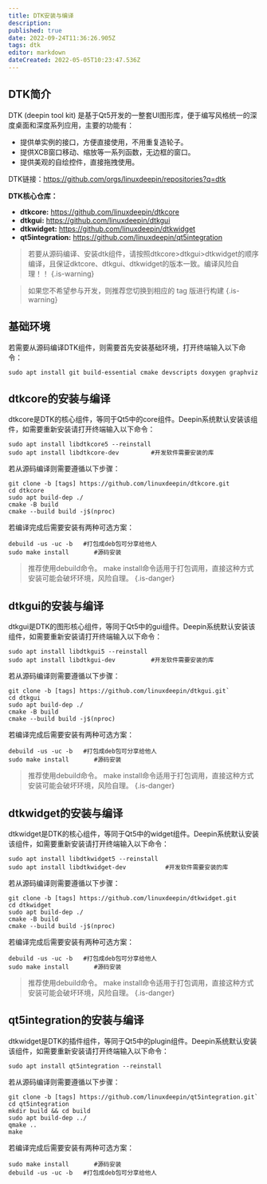 ```yaml
---
title: DTK安装与编译
description: 
published: true
date: 2022-09-24T11:36:26.905Z
tags: dtk
editor: markdown
dateCreated: 2022-05-05T10:23:47.536Z
---
```


## DTK简介
DTK (deepin tool kit) 是基于Qt5开发的一整套UI图形库，便于编写风格统一的深度桌面和深度系列应用，主要的功能有：

- 提供单实例的接口，方便直接使用，不用重复造轮子。
- 提供XCB窗口移动、缩放等一系列函数，无边框的窗口。
- 提供美观的自绘控件，直接拖拽使用。

DTK链接：https://github.com/orgs/linuxdeepin/repositories?q=dtk

**DTK核心仓库：**
- **dtkcore:** https://github.com/linuxdeepin/dtkcore
- **dtkgui:** https://github.com/linuxdeepin/dtkgui
- **dtkwidget:** https://github.com/linuxdeepin/dtkwidget
- **qt5integration:** https://github.com/linuxdeepin/qt5integration
> 若要从源码编译、安装dtk组件，请按照dtkcore>dtkgui>dtkwidget的顺序编译，且保证dktcore、dtkgui、dtkwidget的版本一致。编译风险自理！！
{.is-warning}

> 如果您不希望参与开发，则推荐您切换到相应的 tag 版进行构建
{.is-warning}


## 基础环境
若需要从源码编译DTK组件，则需要首先安装基础环境，打开终端输入以下命令：
```
sudo apt install git build-essential cmake devscripts doxygen graphviz
```
## dtkcore的安装与编译
dtkcore是DTK的核心组件，等同于Qt5中的core组件。Deepin系统默认安装该组件，如需要重新安装请打开终端输入以下命令：
```
sudo apt install libdtkcore5 --reinstall
sudo apt install libdtkcore-dev			#开发软件需要安装的库
```
若从源码编译则需要遵循以下步骤：
```
git clone -b [tags] https://github.com/linuxdeepin/dtkcore.git
cd dtkcore
sudo apt build-dep ./
cmake -B build
cmake --build build -j$(nproc)
```

若编译完成后需要安装有两种可选方案：
```
debuild -us -uc -b 	 #打包成deb包可分享给他人
sudo make install 		#源码安装
```
> 推荐使用debuild命令。
> make install命令适用于打包调用，直接这种方式安装可能会破坏环境，风险自理。
{.is-danger}


## dtkgui的安装与编译
dtkgui是DTK的图形核心组件，等同于Qt5中的gui组件。Deepin系统默认安装该组件，如需要重新安装请打开终端输入以下命令：
```
sudo apt install libdtkgui5 --reinstall
sudo apt install libdtkgui-dev			#开发软件需要安装的库
```
若从源码编译则需要遵循以下步骤：
```
git clone -b [tags] https://github.com/linuxdeepin/dtkgui.git`
cd dtkgui
sudo apt build-dep ./
cmake -B build
cmake --build build -j$(nproc)
```
若编译完成后需要安装有两种可选方案：
```
debuild -us -uc -b 	 #打包成deb包可分享给他人
sudo make install 		#源码安装
```
> 推荐使用debuild命令。
> make install命令适用于打包调用，直接这种方式安装可能会破坏环境，风险自理。
{.is-danger}


## dtkwidget的安装与编译
dtkwidget是DTK的核心组件，等同于Qt5中的widget组件。Deepin系统默认安装该组件，如需要重新安装请打开终端输入以下命令：
```
sudo apt install libdtkwidget5 --reinstall
sudo apt install libdtkwidget-dev			#开发软件需要安装的库
```
若从源码编译则需要遵循以下步骤：
```
git clone -b [tags] https://github.com/linuxdeepin/dtkwidget.git
cd dtkwidget
sudo apt build-dep ./
cmake -B build
cmake --build build -j$(nproc)
```

若编译完成后需要安装有两种可选方案：
```
debuild -us -uc -b 	 #打包成deb包可分享给他人
sudo make install 		#源码安装
```
> 推荐使用debuild命令。
> make install命令适用于打包调用，直接这种方式安装可能会破坏环境，风险自理。
{.is-danger}


## qt5integration的安装与编译
dtkwidget是DTK的插件组件，等同于Qt5中的plugin组件。Deepin系统默认安装该组件，如需要重新安装请打开终端输入以下命令：
```
sudo apt install qt5integration --reinstall
```
若从源码编译则需要遵循以下步骤：
```
git clone -b [tags] https://github.com/linuxdeepin/qt5integration.git`
cd qt5integration
mkdir build && cd build
sudo apt build-dep ../
qmake ..
make
```
若编译完成后需要安装有两种可选方案：
```
sudo make install 		#源码安装
debuild -us -uc -b 	 #打包成deb包可分享给他人
```


